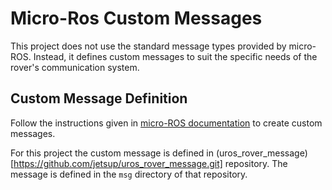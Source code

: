 # Micro-Ros Custom Messages

This project does not use the standard message types provided by micro-ROS. Instead, it defines custom messages to suit the specific needs of the rover's communication system.

## Custom Message Definition

Follow the instructions given in [micro-ROS documentation](https://micro.ros.org/docs/tutorials/advanced/create_new_type/) to create custom messages.

For this project the custom message is defined in (uros_rover_message) [https://github.com/jetsup/uros_rover_message.git] repository. The message is defined in the `msg` directory of that repository.
